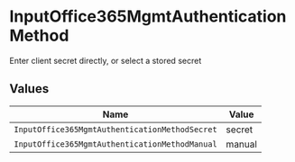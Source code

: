 # InputOffice365MgmtAuthenticationMethod

Enter client secret directly, or select a stored secret


## Values

| Name                                           | Value                                          |
| ---------------------------------------------- | ---------------------------------------------- |
| `InputOffice365MgmtAuthenticationMethodSecret` | secret                                         |
| `InputOffice365MgmtAuthenticationMethodManual` | manual                                         |